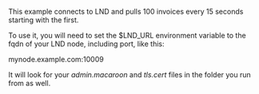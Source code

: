 This example connects to LND and pulls 100 invoices every 15 seconds starting with the first.

To use it, you will need to set the $LND_URL environment variable to the fqdn of your LND
node, including port, like this:

mynode.example.com:10009

It will look for your *admin.macaroon* and *tls.cert* files in the folder you run from as well.